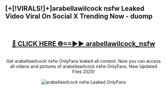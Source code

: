 <h2>[+[!VIRALS!]+]arabellawilcock nsfw Leaked Video Viral On Social X Trending Now - duomp</h2>
<br>
<div align="center">
<h2><a href="https://libra.edu.pl?arabellawilcock_nsfw" rel="nofollow">🔴 CLICK HERE 🌐==►► arabellawilcock_nsfw</a></h2>
<br>
Get arabellawilcock nsfw OnlyFans leaked all content. Now you can access all videos and pictures of arabellawilcock nsfw OnlyFans. New Updated Files 2025!
<br>
<br>
<a href="https://libra.edu.pl?arabellawilcock_nsfw" rel="nofollow" data-target="animated-image.originalLink"><img src="https://i.ibb.co.com/WyWwxjT/player-gif2.gif" alt="arabellawilcock nsfw Leaked OnlyFans" style="max-width: 100%; display: inline-block;" data-target="animated-image.originalImage"></a>
</div>
<br>